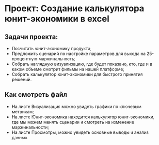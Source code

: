# Проект: Создание калькулятора юнит-экономики в excel
## Задачи проекта:
- Посчитать юнит-экономику продукта;
- Предложить сценарий по настройке параметров для выхода на 25-процентную маржинальность;
- Собрать наглядную визуализацию, где будет показано, кто, где и в каком объеме смотрит фильмы на нашей платформе;
- Собрать калькулятор юнит-экономики для быстрого принятия решений.
## Как смотреть файл
- На листе Визуализация можно увидеть графики по ключевым метрикам;
- На листе Юнит-экономика находится калькулятор юнит-экономики, где мы можем менять сценарии и смотреть на изменение маржинальности;
- На листе Просмотры, можно увидеть основные выводы и анализ данных.
